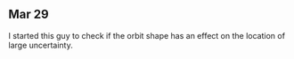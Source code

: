 ## Mar 29

I started this guy to check if the orbit shape has an effect on the location of large uncertainty.